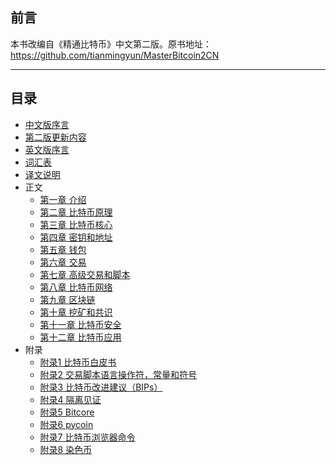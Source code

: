 ## 前言

本书改编自《精通比特币》中文第二版。原书地址：https://github.com/tianmingyun/MasterBitcoin2CN

---

## 目录

- [中文版序言](https://github.com/wwchen8/MasterBlockchain/blob/master/cn-preface.md)
- [第二版更新内容](https://github.com/wwchen8/MasterBlockchain/blob/master/second_edition_changes.md)
- [英文版序言](https://github.com/wwchen8/MasterBlockchain/blob/master/preface.md)
- [词汇表](https://github.com/wwchen8/MasterBlockchain/blob/master/glossary.md)
- [译文说明](https://github.com/wwchen8/MasterBlockchain/blob/master/trans-preface.md)
- 正文
    - [第一章 介绍](https://github.com/wwchen8/MasterBlockchain/blob/master/ch01.md)
    - [第二章 比特币原理](https://github.com/wwchen8/MasterBlockchain/blob/master/ch02.md)
    - [第三章 比特币核心](https://github.com/wwchen8/MasterBlockchain/blob/master/ch03.md)
    - [第四章 密钥和地址](https://github.com/wwchen8/MasterBlockchain/blob/master/ch04.md)
    - [第五章 钱包](https://github.com/wwchen8/MasterBlockchain/blob/master/ch05.md)
    - [第六章 交易](https://github.com/wwchen8/MasterBlockchain/blob/master/ch06.md)
    - [第七章 高级交易和脚本](https://github.com/wwchen8/MasterBlockchain/blob/master/ch07.md)
    - [第八章 比特币网络](https://github.com/wwchen8/MasterBlockchain/blob/master/ch08.md)
    - [第九章 区块链](https://github.com/wwchen8/MasterBlockchain/blob/master/ch09.md)
    - [第十章 挖矿和共识](https://github.com/wwchen8/MasterBlockchain/blob/master/ch10.md)
    - [第十一章 比特币安全](https://github.com/wwchen8/MasterBlockchain/blob/master/ch11.md)
    - [第十二章 比特币应用](https://github.com/wwchen8/MasterBlockchain/blob/master/ch12.md)
- 附录
    - [附录1 比特币白皮书](https://github.com/wwchen8/MasterBlockchain/blob/master/appdx-bitcoinwhitepaper.md)
    - [附录2 交易脚本语言操作符，常量和符号](https://github.com/wwchen8/MasterBlockchain/blob/master/appdx-scriptops.md)
    - [附录3 比特币改进建议（BIPs）](https://github.com/wwchen8/MasterBlockchain/blob/master/appdx-bips.md)
    - [附录4 隔离见证](https://github.com/wwchen8/MasterBlockchain/blob/master/appdx-segwit.md)
    - [附录5 Bitcore](https://github.com/wwchen8/MasterBlockchain/blob/master/appdx-bitcore.md)
    - [附录6 pycoin](https://github.com/wwchen8/MasterBlockchain/blob/master/appdx-pycoin.md)
    - [附录7 比特币浏览器命令](https://github.com/wwchen8/MasterBlockchain/blob/master/appdx-bx.md)
    - [附录8 染色币](https://github.com/wwchen8/MasterBlockchain/blob/master/appdx-colored_coins.md)
